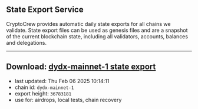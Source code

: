 ## State Export Service
CryptoCrew provides automatic daily state exports for all chains we validate. State export files can be used as genesis files and are a snapshot of the current blockchain state, including all validators, accounts, balances and delegations.

---
**Download: [dydx-mainnet-1 state export](https://dl-tyo.ccvalidators.com/SERVICE/dydx/dydx-mainnet-1_export_36783181.json)**
---

- last updated: Thu Feb 06 2025 10:14:11
- chain id: `dydx-mainnet-1`
- export height: `36783181`
- use for: airdrops, local tests, chain recovery
